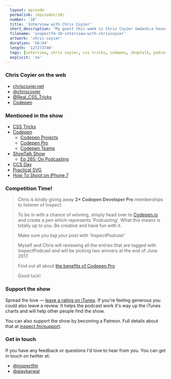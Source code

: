 ```yaml
---
  layout: episode
  permalink: /episodes/10/
  number: '10'
  title: 'Interview with Chris Coyier'
  short_description: "My guest this week is Chris Coyier &mdash;a household name in the world of CSS. Chris talks about his involvement with CSS Tricks, Codepen and his experience with podcasting."
  filename: 'inspectfm-10-interview-with-chriscoyier'
  artwork: 'chris-coyier'
  duration: '56:04'
  length: '127273740'
  tags: [interview, chris coyier, css tricks, codepen, shoptalk, podcasting]
  explicit: 'no'
---
```


### Chris Coyier on the web

- [chriscoyier.net](http://chriscoyier.net)
- [@chriscoyier](https://twitter.com/chriscoyier)
- [@Real_CSS_Tricks](https://twitter.com/Real_CSS_Tricks)
- [Codepen](https://codepen.io/chriscoyier)

### Mentioned in the show

- [CSS Tricks](https://css-tricks.com/)
- [Codepen](https://codepen.io/)
  - [Codepen Projects](https://codepen.io/projects/)
  - [Codepen Pro](https://codepen.io/pro/)
  - [Codepen Teams](https://codepen.io/pro/teams/)
- [ShopTalk Show](http://shoptalkshow.com/)
  - [Ep 265: On Podcasting](http://shoptalkshow.com/episodes/265-on-podcasting/)
- [CCS Day](https://cssday.nl/2017)
- [Practical SVG](https://abookapart.com/products/practical-svg)
- [How To Shoot on iPhone 7](https://www.apple.com/iphone/photography-how-to/)

### Competition Time!

>Chris is kindly giving away **2&times; Codepen Developer Pro** memberships to listener of Inspect.
>
>To be in with a chance of winning, simply head over to [Codepen.io](https://codepen.io/) and create a pen which represents 'Podcasting'. What this means is totally up to you. Be creative and have fun with it.
>
>Make sure you *tag your post with 'InspectPodcast'*
>
>Myself and Chris will reviewing all the entries that are tagged with InspectPodcast and will be picking two winners at the end of June 2017.
>
>Find out all about [the benefits of Codepen Pro](https://codepen.io/pro/)
>
>Good luck!

### Support the show

Spread the love &mdash; <a target="_blank" href="{{ site.feeds.itunes }}">leave a rating on iTunes</a>. If you're feeling generous you could also leave a review. It helps the podcast work it's way up the iTunes charts and will help other people find the show.

You can also support the show by becoming a Patreon. Full details about that at [inspect.fm/support](http://inspect.fm/support/).

### Get in touch

If you have any feedback or questions I'd love to hear from you. You can get in touch on twitter at:

- [@inspectfm](http://twitter.com/inspectfm)
- [@ajaykarwal](http://twitter.com/ajaykarwal)
